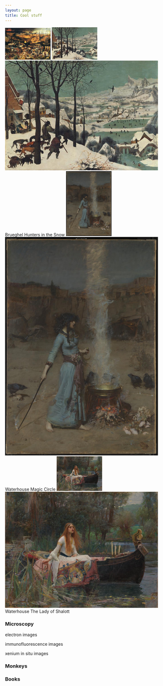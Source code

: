 ```yaml
---
layout: page
title: Cool stuff
---
```

<!-- A -->

<!-- <img src="thumbnail/Brueghel-the-triumph-of-death.jpg" alt="Thumbnail A" width="150">
<img src="images/The_Triumph_of_Death_by_Pieter_Bruegel_the_Elder.jpg" alt="Full-size Image A">
  Bruegel/Bosch? The Triumph of Death -->

<a href="images/The_Triumph_of_Death_by_Pieter_Bruegel_the_Elder.jpg" target="_blank">
  <img src="thumbnail/Brueghel-the-triumph-of-death.jpg" alt="Thumbnail of larger image" width="150">
</a>


<!-- B -->
<img src="images/Brueghel_hunters_in_the_snow.jpg" alt="Thumbnail B" width="150">
<img src="images/Brueghel_hunters_in_the_snow.jpg" alt="Full-size Image B">
  Brueghel Hunters in the Snow

<!-- C -->
<img src="images/john_waterhouse_magic_circle.jpg" alt="Thumbnail C" width="150">
<img src="images/john_waterhouse_magic_circle.jpg" alt="Full-size Image C">
  Waterhouse Magic Circle

    
<!-- D -->
<img src="images/john_waterhouse_lady_of_shalott.jpg" alt="Thumbnail D" width="150">
<img src="images/john_waterhouse_lady_of_shalott.jpg" alt="Full-size Image D">
  Waterhouse The Lady of Shalott
    
### Microscopy
electron images


immunofluorescence images


xenium in situ images

### Monkeys


### Books


<br>
<br>
<br>





